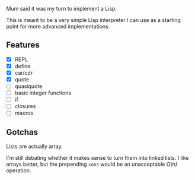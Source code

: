 Mum said it was my turn to implement a Lisp.

This is meant to be a very simple Lisp interpreter I can use as a starting point for more advanced implementations.

## Features

- [x] REPL
- [x] define
- [x] car/cdr
- [x] quote
- [ ] quasiquote
- [ ] basic integer functions
- [ ] if
- [ ] closures
- [ ] macros

## Gotchas

Lists are actually array.

I'm still debating whether it makes sense to turn them into linked lists. I like arrays better, but the prepending `cons` would be an unacceptable *O(n)* operation.
